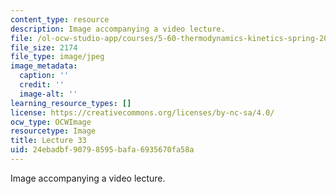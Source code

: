 ```yaml
---
content_type: resource
description: Image accompanying a video lecture.
file: /ol-ocw-studio-app/courses/5-60-thermodynamics-kinetics-spring-2008/24ebadbf90798595bafa6935670fa58a_lec33_th.jpg
file_size: 2174
file_type: image/jpeg
image_metadata:
  caption: ''
  credit: ''
  image-alt: ''
learning_resource_types: []
license: https://creativecommons.org/licenses/by-nc-sa/4.0/
ocw_type: OCWImage
resourcetype: Image
title: Lecture 33
uid: 24ebadbf-9079-8595-bafa-6935670fa58a
---
```

Image accompanying a video lecture.